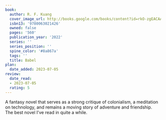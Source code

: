 ```yaml
---
book:
  author: R. F. Kuang
  cover_image_url: http://books.google.com/books/content?id=rkO-zgEACAAJ&printsec=frontcover&img=1&zoom=1&source=gbs_api
  isbn13: '9780063021426'
  owned: false
  pages: '560'
  publication_year: '2022'
  series: ''
  series_position: ''
  spine_color: '#8a867a'
  tags: ''
  title: Babel
plan:
  date_added: 2023-07-05
review:
  date_read:
  - 2023-07-05
  rating: 5
---
```

A fantasy novel that serves as a strong critique of colonialism, a meditation on technology, and remains a moving story of adventure and friendship. The best novel I've read in quite a while.
